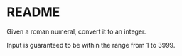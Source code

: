 # README #

Given a roman numeral, convert it to an integer.

Input is guaranteed to be within the range from 1 to 3999.
